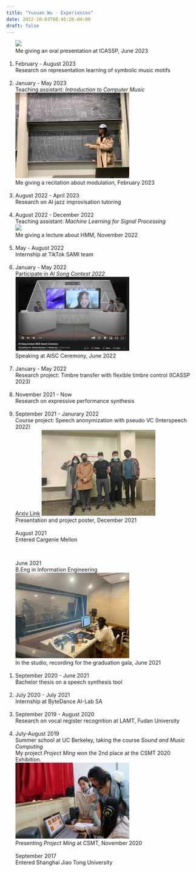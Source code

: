 ```yaml
---
title: "Yuxuan Wu - Experiences"
date: 2022-10-03T08:45:26-04:00
draft: false
---
```



<html lang="en">
<head>
	<meta charset="UTF-8">
	<title>[Project Name] Project Timeline</title>
	<link rel="stylesheet" type="text/css" href="timeline.css" media="all" />
</head>
<body>
    <ol class="timeline">
        <img src="icassp2023_oral.jpg" width=250 style="margin:0;" />
        <div class="my-caption">Me giving an oral presentation at ICASSP, June 2023</div>
        <br />
        <li class="tl-node">
            <div class="tl-stamp">February - August 2023</div>
            <div class="tl-content">Research on representation learning of symbolic music motifs</div>
        </li>
        <br />
        <li class="tl-node">
            <div class="tl-stamp">January - May 2023</div>
            <div class="tl-content">Teaching assistant: <i>Introduction to Computer Music</i></div>
            <img src="icm_ta.jpg" width=300 style="margin:0;" />
            <div class="my-caption">Me giving a recitation about modulation, February 2023</div>
        </li>
        <br />
        <li class="tl-node">
			<div class="tl-stamp">August 2022 - April 2023</div>
			<div class="tl-content">Research on AI jazz improvisation tutoring</div>
		</li>
        <br />
        <li class="tl-node">
            <div class="tl-stamp">August 2022 - December 2022</div>
            <div class="tl-content">Teaching assistant: <i>Machine Learning for Signal Processing</i></div>
            <img src="mlsp_ta_2.jpg" width=300 style="margin:0;" />
            <div class="my-caption">Me giving a lecture about HMM, November 2022</div>
        </li>
        <br />
        <li class="tl-node">
			<div class="tl-stamp">May - August 2022</div>
			<div class="tl-content">Internship at TikTok SAMI team</div>
		</li>
        <br />
        <li class="tl-node">
			<div class="tl-stamp">January - May 2022</div>
			<div class="tl-content">Participate in <i>AI Song Contest 2022</i></div>
            <img src="aisc2022_ceremony.jpg" width=300 style="margin:0;" />
            <div class="my-caption">Speaking at AISC Ceremony, June 2022</div>
		</li>
        <br />
        <li class="tl-node">
			<div class="tl-stamp">January - May 2022</div>
			<div class="tl-content">Research project: Timbre transfer with flexible timbre control (ICASSP 2023)</div>
		</li>
        <br />
        <li class="tl-node">
			<div class="tl-stamp">November 2021 - Now</div>
			<div class="tl-content">Research on expressive performance synthesis</div>
		</li>
        <br />
        <li class="tl-node">
			<div class="tl-stamp">September 2021 - Janurary 2022</div>
			<div class="tl-content">Course project: Speech anonymization with pseudo VC (Interspeech 2022)</div>
            <a href="https://arxiv.org/abs/2209.04530">Arxiv Link</a>
            <img src="deid_vc.jpg" width=300 style="margin:0;" />
            <div class="my-caption">Presentation and project poster, December 2021</div>
		</li>
        <br />
        <div class="tl-stamp">August 2021</div>
        <div class="tl-content">Entered Cargenie Mellon</div>
    </ol>
    <br /> 
    <ol class="timeline">
        <div class="tl-stamp">June 2021</div>
        <div class="tl-content">B.Eng in Information Engineering</div>
        <img src="studio_sjtu.jpg" width=300 style="margin:0;" />
        <div class="my-caption">In the studio, recording for the graduation gala, June 2021</div>
        <br />
        <li class="tl-node">
            <div class="tl-stamp">September 2020 - June 2021</div>
            <div class="tl-content">Bachelor thesis on a speech synthesis tool</div>
        </li>
        <br />
        <li class="tl-node">
            <div class="tl-stamp">July 2020 - July 2021</div>
            <div class="tl-content">Internship at ByteDance AI-Lab SA</div>
        </li>
        <br />
        <li class="tl-node">
			<div class="tl-stamp">September 2019 - August 2020</div>
			<div class="tl-content">Research on vocal register recognition at LAMT, Fudan University</div>
		</li>
        <br />
        <li class="tl-node">
			<div class="tl-stamp">July-August 2019</div>
			<div class="tl-content">Summer school at UC Berkeley, taking the course <i>Sound and Music Computing</i></div>
            <div class="tl-content">My project <i>Project Ming</i> won the 2nd place at the CSMT 2020 Exhibition.</div>
            <img src="project_ming.jpg" width=300 style="margin:0;" />
            <div class="my-caption">Presenting <i>Project Ming</i> at CSMT, November 2020</div>
		</li>
        <br />
        <div class="tl-stamp">September 2017</div>
        <div class="tl-content">Entered Shanghai Jiao Tong University</div>
    </ol>
</body>
</html>
